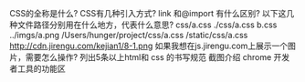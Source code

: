 CSS的全称是什么?
CSS有几种引入方式? link 和@import 有什么区别?
以下这几种文件路径分别用在什么地方，代表什么意思?
css/a.css
./css/a.css
b.css
../imgs/a.png
/Users/hunger/project/css/a.css
/static/css/a.css
http://cdn.jirengu.com/kejian1/8-1.png
如果我想在js.jirengu.com上展示一个图片，需要怎么操作?
列出5条以上html和 css 的书写规范
截图介绍 chrome 开发者工具的功能区